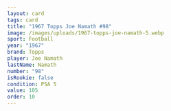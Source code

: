```yaml
---
layout: card
tags: card
title: "1967 Topps Joe Namath #98"
image: /images/uploads/1967-topps-joe-namath-5.webp
sport: Football
year: "1967"
brand: Topps
player: Joe Namath
lastName: Namath
number: "98"
isRookie: false
condition: PSA 5
value: 105
order: 10
---
```

